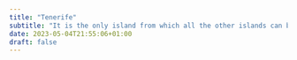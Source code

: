 ```yaml
---
title: "Tenerife"
subtitle: "It is the only island from which all the other islands can be seen."
date: 2023-05-04T21:55:06+01:00
draft: false
---
```

